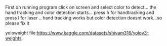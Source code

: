 First on running program click on screen and select color to detect...
the hand tracking and color detection starts...
press h for handtracking  and press l for laser ..
hand tracking works but color detection doesnt work...so please fix it


yoloweight file:https://www.kaggle.com/datasets/shivam316/yolov3-weights

